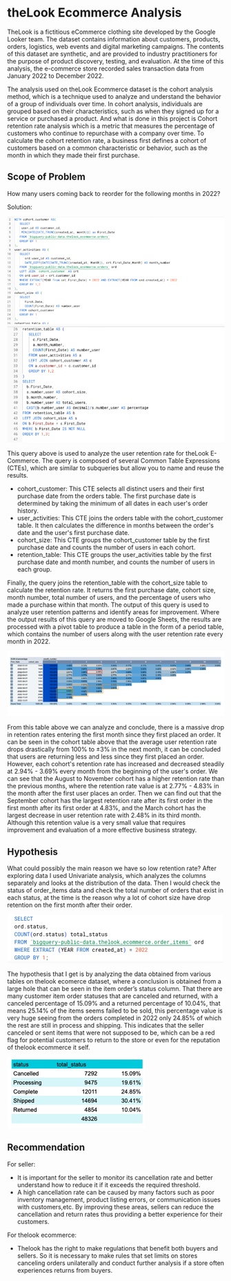 # theLook Ecommerce Analysis
TheLook is a fictitious eCommerce clothing site developed by the Google Looker team. The dataset contains information about customers, products, orders, logistics, web events and digital marketing campaigns. The contents of this dataset are synthetic, and are provided to industry practitioners for the purpose of product discovery, testing, and evaluation.
At the time of this analysis, the e-commerce store recorded sales transaction data from January 2022 to December 2022. 

The analysis used on theLook Ecommerce dataset is the cohort analysis method, which is a technique used to analyze and understand the behavior of a group of individuals over time. In cohort analysis, individuals are grouped based on their characteristics, such as when they signed up for a service or purchased a product. 
And what is done in this project is Cohort retention rate analysis which is a metric that measures the percentage of customers who continue to repurchase with a company over time. To calculate the cohort retention rate, a business first defines a cohort of customers based on a common characteristic or behavior, such as the month in which they made their first purchase.

## Scope of Problem
How many users coming back to reorder for the following months in 2022?

Solution:

![alt text](https://github.com/ghifarrr/theLook-Ecommerce-Analysis/blob/main/Pics/pic1.png?raw=true)
![alt text](https://github.com/ghifarrr/theLook-Ecommerce-Analysis/blob/main/Pics/pic2.png?raw=true)

This query above is used to analyze the user retention rate for theLook E-Commerce. 
The query is composed of several Common Table Expressions (CTEs), which are similar to subqueries but allow you to name and reuse the results.

- cohort_customer: This CTE selects all distinct users and their first purchase date from the orders table. The first purchase date is determined by taking the minimum of all dates in each user's order history.
- user_activities: This CTE joins the orders table with the cohort_customer table. It then calculates the difference in months between the order's date and the user's first purchase date.
- cohort_size: This CTE groups the cohort_customer table by the first purchase date and counts the number of users in each cohort.
- retention_table: This CTE groups the user_activities table by the first purchase date and month number, and counts the number of users in each group.

Finally, the query joins the retention_table with the cohort_size table to calculate the retention rate. It returns the first purchase date, cohort size, month number, total number of users, and the percentage of users who made a purchase within that month.
The output of this query is used to analyze user retention patterns and identify areas for improvement. Where the output results of this query are moved to Google Sheets, the results are processed with a pivot table to produce a table in the form of a period table, which contains the number of users along with the user retention rate every month in 2022.
 
![alt text](https://github.com/ghifarrr/theLook-Ecommerce-Analysis/blob/main/Pics/pic3.png?raw=true)

From this table above we can analyze and conclude, there is a massive drop in retention rates entering the first month since they first placed an order. It can be seen in the cohort table above that the average user retention rate drops drastically from 100% to ±3% in the next month, it can be concluded that users are returning less and less since they first placed an order. However, each cohort's retention rate has increased and decreased steadily at 2.94% - 3.69% every month from the beginning of the user's order. We can see that the August to November cohort has a higher retention rate than the previous months, where the retention rate value is at 2.77% - 4.83% in the month after the first user places an order. Then we can find out that the September cohort has the largest retention rate after its first order in the first month after its first order at 4.83%, and the March cohort has the largest decrease in user retention rate with 2.48% in its third month. Although this  retention value is a very small value that requires improvement and evaluation of a more effective business strategy.

## Hypothesis
What could possibly the main reason we have so low retention rate?
After exploring data I used Univariate analysis, which analyzes the columns separately and looks at the distribution of the data. Then I would check the status of order_items data and check the total number of orders that exist in each status, at the time is the reason why a lot of cohort size have drop retention on the first month after their order.

![alt text](https://github.com/ghifarrr/theLook-Ecommerce-Analysis/blob/main/Pics/pic4.png?raw=true)

The hypothesis that I get is by analyzing the data obtained from various tables on thelook ecomerce dataset, where a conclusion is obtained from a large hole that can be seen in the item order’s status column. That there are many customer item order statuses that are canceled and returned, with a canceled percentage of 15.09% and a returned percentage of 10.04%, that means 25.14% of the items seems failed to be sold, this percentage value is very huge seeing from the orders completed in 2022 only 24.85% of which the rest are still in process and shipping. 
This indicates that the seller canceled or sent items that were not supposed to be, which can be a red flag for potential customers to return to the store or even for the reputation of thelook ecommerce it self. 

![alt text](https://github.com/ghifarrr/theLook-Ecommerce-Analysis/blob/main/Pics/pic%205.png?raw=true)

## Recommendation
For seller: 
- It is important for the seller to monitor its cancellation rate and better understand how to reduce it if it exceeds the required threshold. 
- A high cancellation rate can be caused by many factors such as poor inventory management, product listing errors, or communication issues with customers,etc. By improving these areas, sellers can reduce the cancellation and return rates thus providing a better experience for their customers.

For thelook ecommerce:
- Thelook has the right to make regulations that benefit both buyers and sellers. So it is necessary to make rules that set limits on stores canceling orders unilaterally and conduct further analysis if a store often experiences returns from buyers.
